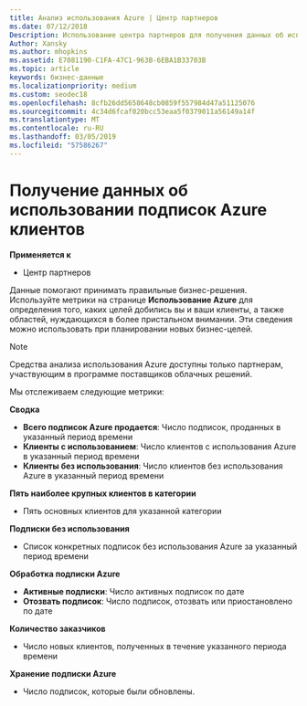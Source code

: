 ```yaml
---
title: Анализ использования Azure | Центр партнеров
ms.date: 07/12/2018
Description: Использование центра партнеров для получения данных об использовании подписки Azure ваших клиентов.
Author: Xansky
ms.author: mhopkins
ms.assetid: E7081190-C1FA-47C1-963B-6EBA1B33703B
ms.topic: article
keywords: бизнес-данные
ms.localizationpriority: medium
ms.custom: seodec18
ms.openlocfilehash: 8cfb26dd5658648cb0859f557984d47a51125076
ms.sourcegitcommit: 4c34d6fcaf020bcc53eaa5f0379011a56149a14f
ms.translationtype: MT
ms.contentlocale: ru-RU
ms.lasthandoff: 03/05/2019
ms.locfileid: "57586267"
---
```

# <a name="get-data-about-the-usage-of-your-customers-azure-subscriptions"></a>Получение данных об использовании подписок Azure клиентов 

**Применяется к**
- Центр партнеров

Данные помогают принимать правильные бизнес-решения. Используйте метрики на странице **Использование Azure** для определения того, каких целей добились вы и ваши клиенты, а также областей, нуждающихся в более пристальном внимании. Эти сведения можно использовать при планировании новых бизнес-целей.

> [!NOTE]
> Средства анализа использования Azure доступны только партнерам, участвующим в программе поставщиков облачных решений.

Мы отслеживаем следующие метрики:

**Сводка**  
 - **Всего подписок Azure продается**: Число подписок, проданных в указанный период времени  
 - **Клиенты с использованием**: Число клиентов с использования Azure в указанный период времени  
 - **Клиенты без использования**: Число клиентов без использования Azure в указанный период времени  

**Пять наиболее крупных клиентов в категории**  
 -  Пять основных клиентов для указанной категории  

**Подписки без использования**  
 -  Список конкретных подписок без использования Azure за указанный период времени  

**Обработка подписки Azure**  
 - **Активные подписки**: Число активных подписок по дате  
 - **Отозвать подписок**: Число подписок, отозвать или приостановлено по дате  

**Количество заказчиков**
 - Число новых клиентов, полученных в течение указанного периода времени  

**Хранение подписки Azure**  
 - Число подписок, которые были обновлены.   
  